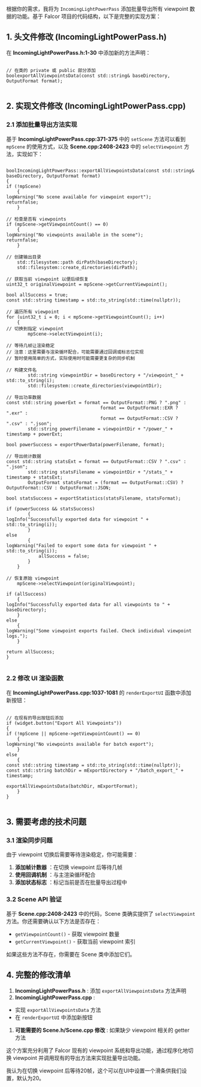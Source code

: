 根据你的需求，我将为 `IncomingLightPowerPass` 添加批量导出所有 viewpoint 数据的功能。基于 Falcor 项目的代码结构，以下是完整的实现方案：

## 1. 头文件修改 (IncomingLightPowerPass.h)

在 **IncomingLightPowerPass.h:1-30** 中添加新的方法声明：

<pre class="px-2 py-1.5 has-[code]:rounded-md has-[code]:!bg-[#e5e5e5] has-[div]:bg-transparent has-[div]:!p-0 has-[code]:text-stone-900 dark:has-[code]:!bg-[#242424] has-[code]:dark:text-white [&_code]:block [&_code]:border-none [&_code]:bg-transparent [&_code]:p-0"><pre><code><span>// 在类的 private 或 public 部分添加  </span><span>
</span><span></span>boolexportAllViewpointsData(const std::string& baseDirectory, OutputFormat format)<span>;</span></code></pre></pre>

## 2. 实现文件修改 (IncomingLightPowerPass.cpp)

### 2.1 添加批量导出方法实现

基于 **IncomingLightPowerPass.cpp:371-375** 中的 `setScene` 方法可以看到 `mpScene` 的使用方式，以及 **Scene.cpp:2408-2423** 中的 `selectViewpoint` 方法，实现如下：

<pre class="px-2 py-1.5 has-[code]:rounded-md has-[code]:!bg-[#e5e5e5] has-[div]:bg-transparent has-[div]:!p-0 has-[code]:text-stone-900 dark:has-[code]:!bg-[#242424] has-[code]:dark:text-white [&_code]:block [&_code]:border-none [&_code]:bg-transparent [&_code]:p-0"><pre><code>boolIncomingLightPowerPass::exportAllViewpointsData(const std::string& baseDirectory, OutputFormat format)
<span>{
</span><span></span><span>if</span><span> (!mpScene)
</span>    {
<span></span><span>logWarning</span><span>(</span><span>"No scene available for viewpoint export"</span><span>);
</span><span></span><span>return</span><span></span><span>false</span><span>;
</span>    }

<span></span><span>// 检查是否有 viewpoints  </span><span>
</span><span></span><span>if</span><span> (mpScene-></span><span>getViewpointCount</span><span>() == </span><span>0</span><span>)
</span>    {
<span></span><span>logWarning</span><span>(</span><span>"No viewpoints available in the scene"</span><span>);
</span><span></span><span>return</span><span></span><span>false</span><span>;
</span>    }

<span></span><span>// 创建输出目录  </span><span>
</span><span>    std::</span>filesystem::path dirPath(baseDirectory)<span>;
</span><span>    std::filesystem::</span><span>create_directories</span><span>(dirPath);
</span>
<span></span><span>// 获取当前 viewpoint 以便后续恢复  </span><span>
</span><span></span><span>uint32_t</span><span> originalViewpoint = mpScene-></span><span>getCurrentViewpoint</span><span>();
</span>
<span></span><span>bool</span><span> allSuccess = </span><span>true</span><span>;
</span><span></span><span>const</span><span> std::string timestamp = std::</span><span>to_string</span><span>(std::</span><span>time</span><span>(</span><span>nullptr</span><span>));
</span>
<span></span><span>// 遍历所有 viewpoint  </span><span>
</span><span></span><span>for</span><span> (</span><span>uint32_t</span><span> i = </span><span>0</span><span>; i < mpScene-></span><span>getViewpointCount</span><span>(); i++)
</span>    {
<span></span><span>// 切换到指定 viewpoint  </span><span>
</span><span>        mpScene-></span><span>selectViewpoint</span><span>(i);
</span>
<span></span><span>// 等待几帧让渲染稳定  </span><span>
</span><span></span><span>// 注意：这里需要与渲染循环配合，可能需要通过回调或标志位实现  </span><span>
</span><span></span><span>// 暂时使用简单的方式，实际使用时可能需要更复杂的同步机制  </span><span>
</span>
<span></span><span>// 构建文件名  </span><span>
</span><span>        std::string viewpointDir = baseDirectory + </span><span>"/viewpoint_"</span><span> + std::</span><span>to_string</span><span>(i);
</span><span>        std::filesystem::</span><span>create_directories</span><span>(viewpointDir);
</span>
<span></span><span>// 导出功率数据  </span><span>
</span><span></span><span>const</span><span> std::string powerExt = format == OutputFormat::PNG ? </span><span>".png"</span><span> :
</span><span>                                   format == OutputFormat::EXR ? </span><span>".exr"</span><span> :
</span><span>                                   format == OutputFormat::CSV ? </span><span>".csv"</span><span> : </span><span>".json"</span><span>;
</span><span>        std::string powerFilename = viewpointDir + </span><span>"/power_"</span><span> + timestamp + powerExt;
</span>
<span></span><span>bool</span><span> powerSuccess = </span><span>exportPowerData</span><span>(powerFilename, format);
</span>
<span></span><span>// 导出统计数据  </span><span>
</span><span></span><span>const</span><span> std::string statsExt = format == OutputFormat::CSV ? </span><span>".csv"</span><span> : </span><span>".json"</span><span>;
</span><span>        std::string statsFilename = viewpointDir + </span><span>"/stats_"</span><span> + timestamp + statsExt;
</span>        OutputFormat statsFormat = (format == OutputFormat::CSV) ? OutputFormat::CSV : OutputFormat::JSON;

<span></span><span>bool</span><span> statsSuccess = </span><span>exportStatistics</span><span>(statsFilename, statsFormat);
</span>
<span></span><span>if</span><span> (powerSuccess && statsSuccess)
</span>        {
<span></span><span>logInfo</span><span>(</span><span>"Successfully exported data for viewpoint "</span><span> + std::</span><span>to_string</span><span>(i));
</span>        }
<span></span><span>else</span><span>
</span>        {
<span></span><span>logWarning</span><span>(</span><span>"Failed to export some data for viewpoint "</span><span> + std::</span><span>to_string</span><span>(i));
</span><span>            allSuccess = </span><span>false</span><span>;
</span>        }
    }

<span></span><span>// 恢复原始 viewpoint  </span><span>
</span><span>    mpScene-></span><span>selectViewpoint</span><span>(originalViewpoint);
</span>
<span></span><span>if</span><span> (allSuccess)
</span>    {
<span></span><span>logInfo</span><span>(</span><span>"Successfully exported data for all viewpoints to "</span><span> + baseDirectory);
</span>    }
<span></span><span>else</span><span>
</span>    {
<span></span><span>logWarning</span><span>(</span><span>"Some viewpoint exports failed. Check individual viewpoint logs."</span><span>);
</span>    }

<span></span><span>return</span><span> allSuccess;
</span>}</code></pre></pre>

### 2.2 修改 UI 渲染函数

在 **IncomingLightPowerPass.cpp:1037-1081** 的 `renderExportUI` 函数中添加新按钮：

<pre class="px-2 py-1.5 has-[code]:rounded-md has-[code]:!bg-[#e5e5e5] has-[div]:bg-transparent has-[div]:!p-0 has-[code]:text-stone-900 dark:has-[code]:!bg-[#242424] has-[code]:dark:text-white [&_code]:block [&_code]:border-none [&_code]:bg-transparent [&_code]:p-0"><pre><code><span>// 在现有的导出按钮后添加  </span><span>
</span><span></span><span>if</span><span> (widget.</span><span>button</span><span>(</span><span>"Export All Viewpoints"</span><span>))
</span>{
<span></span><span>if</span><span> (!mpScene || mpScene-></span><span>getViewpointCount</span><span>() == </span><span>0</span><span>)
</span>    {
<span></span><span>logWarning</span><span>(</span><span>"No viewpoints available for batch export"</span><span>);
</span>    }
<span></span><span>else</span><span>
</span>    {
<span></span><span>const</span><span> std::string timestamp = std::</span><span>to_string</span><span>(std::</span><span>time</span><span>(</span><span>nullptr</span><span>));
</span><span></span><span>const</span><span> std::string batchDir = mExportDirectory + </span><span>"/batch_export_"</span><span> + timestamp;
</span>
<span></span><span>exportAllViewpointsData</span><span>(batchDir, mExportFormat);
</span>    }
}</code></pre></pre>

## 3. 需要考虑的技术问题

### 3.1 渲染同步问题

由于 viewpoint 切换后需要等待渲染稳定，你可能需要：

1. **添加帧计数器** ：在切换 viewpoint 后等待几帧
2. **使用回调机制** ：与主渲染循环配合
3. **添加状态标志** ：标记当前是否在批量导出过程中

### 3.2 Scene API 验证

基于 **Scene.cpp:2408-2423** 中的代码，Scene 类确实提供了 `selectViewpoint` 方法。你还需要确认以下方法是否存在：

* `getViewpointCount()` - 获取 viewpoint 数量
* `getCurrentViewpoint()` - 获取当前 viewpoint 索引

如果这些方法不存在，你需要在 Scene 类中添加它们。

## 4. 完整的修改清单

1. **IncomingLightPowerPass.h** : 添加 `exportAllViewpointsData` 方法声明
2. **IncomingLightPowerPass.cpp** :

* 实现 `exportAllViewpointsData` 方法
* 在 `renderExportUI` 中添加新按钮

1. **可能需要的 Scene.h/Scene.cpp 修改** : 如果缺少 viewpoint 相关的 getter 方法

这个方案充分利用了 Falcor 现有的 viewpoint 系统和导出功能，通过程序化地切换 viewpoint 并调用现有的导出方法来实现批量导出功能。

我认为在切换 viewpoint 后等待20帧，这个可以在UI中设置一个滑条供我们设置，默认为20。
